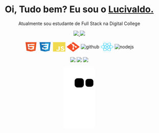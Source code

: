 <div>
  <h1 align="center">
    Oi, Tudo bem? Eu sou o 
    <a color="#db6933" href="https://www.linkedin.com/in/lucivaldo-viana/">Lucivaldo.</a>
  </h1>
  <p align="center">Atualmente sou estudante de Full Stack na Digital College </>
</div>

<div align="center">
  <a href="https://github.com/lucivaldo-dev">
    <img height="180em" src="https://github-readme-stats.vercel.app/api?username=lucivaldo-dev&
account_public=true&include_all_commits=true&show_icons=true&theme=codeSTACKr&hide_border=false&show_owner=true"/>
    <img height="180em" src="https://github-readme-stats.vercel.app/api/top-langs/?username=lucivaldo-dev&theme=codeSTACKr&hide_border=false&&layout=compact"/>
  </a>
</div>

<div align="center" valign="top"><br>
  <img align="center" alt="HTML" height="30" width="40" src="https://raw.githubusercontent.com/devicons/devicon/master/icons/html5/html5-original.svg">
  <img align="center" alt="CSS" height="30" width="40" src="https://raw.githubusercontent.com/devicons/devicon/master/icons/css3/css3-original.svg">
  <img align="center" alt="Js" height="30" width="40" src="https://raw.githubusercontent.com/devicons/devicon/master/icons/javascript/javascript-plain.svg">
  <img align="center" alt="git" height="30" width="40" src="https://raw.githubusercontent.com/devicons/devicon/master/icons/git/git-original.svg">
  <img align="center" alt="github" height="30" width="30" src="https://icons.iconarchive.com/icons/limav/flat-gradient-social/512/Github-icon.png" />
  <img align="center" alt="React" height="30" width="40" src="https://raw.githubusercontent.com/devicons/devicon/master/icons/react/react-original.svg">
  <img align="center" alt="nodejs" height="30" width="40" src="https://cdn.worldvectorlogo.com/logos/nodejs-icon.svg">  
</div><br>

<div align="center">
  <a href="https://www.instagram.com/lucti.aprendiz.dev/" target="_blank"><img src="https://img.shields.io/badge/-Instagram-%23E4405F?style=for-the-badge&logo=instagram&logoColor=white" target="_blank"></a>
  <a href="https://www.linkedin.com/in/lucivaldo-viana/" target="_blank"><img src="https://img.shields.io/badge/-LinkedIn-%230077B5?style=for-the-badge&logo=linkedin&logoColor=white" target="_blank"></a> 
  <a href="mailto:lucivaldo.developer1@gmail.com"><img src="https://img.shields.io/badge/-Gmail-%23333?style=for-the-badge&logo=gmail&logoColor=white" target="_blank"></a>
</div>

<div align="center">

  ![Snake animation](https://github.com/lucivaldo-dev/lucivaldo-dev/blob/output/github-contribution-grid-snake.svg)
  
</div>
